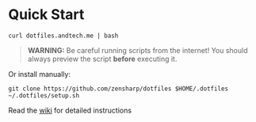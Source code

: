 # Quick Start

```
curl dotfiles.andtech.me | bash
```

> **WARNING:** Be careful running scripts from the internet! You should always preview the script **before** executing it.

Or install manually:

```
git clone https://github.com/zensharp/dotfiles $HOME/.dotfiles
~/.dotfiles/setup.sh
```

Read the [wiki](https://github.com/zensharp/dotfiles/wiki) for detailed instructions
